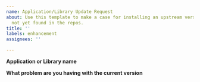 ```yaml
---
name: Application/Library Update Request
about: Use this template to make a case for installing an upstream version of software
  not yet found in the repos.
title: ''
labels: enhancement
assignees: ''

---
```


**Application or Library name**

**What problem are you having with the current version**

